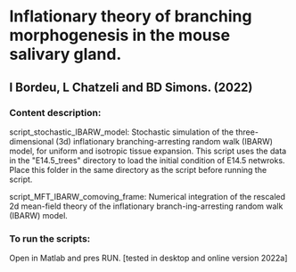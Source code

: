 # Inflationary theory of branching morphogenesis in the mouse salivary gland. 
## I Bordeu, L Chatzeli and BD Simons. (2022)

### Content description:

script_stochastic_IBARW_model: Stochastic simulation of the three-dimensional (3d) inflationary branching-arresting random walk (IBARW) model, for uniform and isotropic tissue
expansion. This script uses the data in the "E14.5_trees" directory to load the initial condition of E14.5 netwroks. 
Place this folder in the same directory as the script before running the script. 

script_MFT_IBARW_comoving_frame: Numerical integration of the rescaled 2d mean-field theory of the inflationary branch-ing-arresting random walk (IBARW) model.
 
### To run the scripts:
Open in Matlab and pres RUN. [tested in desktop and online version 2022a]
